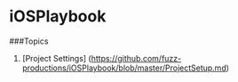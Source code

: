 # iOSPlaybook

###Topics
1. [Project Settings] (https://github.com/fuzz-productions/iOSPlaybook/blob/master/ProjectSetup.md)
